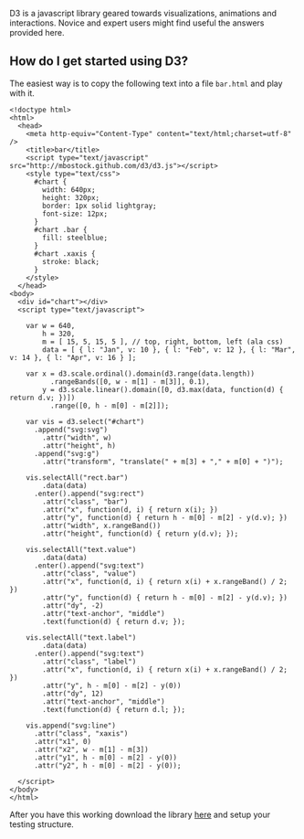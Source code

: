 D3 is a javascript library geared towards visualizations, animations and interactions.  Novice and expert users might find useful the answers provided here.

## How do I get started using D3? ##

The easiest way is to copy the following text into a file `bar.html` and play with it.

    <!doctype html>
    <html>
      <head>    
        <meta http-equiv="Content-Type" content="text/html;charset=utf-8" />     
        <title>bar</title>    
        <script type="text/javascript" src="http://mbostock.github.com/d3/d3.js"></script>
        <style type="text/css">  
          #chart {
            width: 640px;
            height: 320px;   
            border: 1px solid lightgray;
            font-size: 12px;  
          }   
          #chart .bar {
            fill: steelblue;
          }          
          #chart .xaxis {
            stroke: black;
          }
        </style>
      </head>
    <body> 
      <div id="chart"></div>
      <script type="text/javascript">
    
        var w = 640,
            h = 320,
            m = [ 15, 5, 15, 5 ], // top, right, bottom, left (ala css)
            data = [ { l: "Jan", v: 10 }, { l: "Feb", v: 12 }, { l: "Mar", v: 14 }, { l: "Apr", v: 16 } ];
    
        var x = d3.scale.ordinal().domain(d3.range(data.length))
              .rangeBands([0, w - m[1] - m[3]], 0.1),
            y = d3.scale.linear().domain([0, d3.max(data, function(d) { return d.v; })])
              .range([0, h - m[0] - m[2]]);
               
        var vis = d3.select("#chart")
          .append("svg:svg")
            .attr("width", w)
            .attr("height", h)
          .append("svg:g")
            .attr("transform", "translate(" + m[3] + "," + m[0] + ")");
  
        vis.selectAll("rect.bar")
            .data(data)
          .enter().append("svg:rect")
            .attr("class", "bar")
            .attr("x", function(d, i) { return x(i); })
            .attr("y", function(d) { return h - m[0] - m[2] - y(d.v); })
            .attr("width", x.rangeBand())
            .attr("height", function(d) { return y(d.v); });
     
        vis.selectAll("text.value")
            .data(data)
          .enter().append("svg:text")
            .attr("class", "value")
            .attr("x", function(d, i) { return x(i) + x.rangeBand() / 2; })
            .attr("y", function(d) { return h - m[0] - m[2] - y(d.v); }) 
            .attr("dy", -2)
            .attr("text-anchor", "middle")
            .text(function(d) { return d.v; });
    
        vis.selectAll("text.label")
            .data(data)
          .enter().append("svg:text")
            .attr("class", "label")
            .attr("x", function(d, i) { return x(i) + x.rangeBand() / 2; })
            .attr("y", h - m[0] - m[2] - y(0)) 
            .attr("dy", 12)
            .attr("text-anchor", "middle")
            .text(function(d) { return d.l; });

        vis.append("svg:line")
          .attr("class", "xaxis")
          .attr("x1", 0)
          .attr("x2", w - m[1] - m[3])
          .attr("y1", h - m[0] - m[2] - y(0))
          .attr("y2", h - m[0] - m[2] - y(0));  
      
      </script>
    </body>
    </html>

After you have this working download the library [here](https://github.com/mbostock/d3/archives/master) and setup your testing structure.